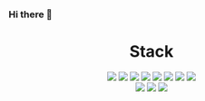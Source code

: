 ### Hi there 👋

<!-- 기술 스택 box -->
<div align=center>
    <!-- box name -->
    <h1>Stack</h1>
    <!-- java -->
    <img src="https://img.shields.io/badge/JAVA-orange" />
    <!-- SpringBoot -->
    <img src="https://img.shields.io/badge/SpringBoot-6DB33F" />
    <!-- Spring MVC -->
    <img src="https://img.shields.io/badge/SpringMVC-green" />
    <!-- JPA -->
    <img src="https://img.shields.io/badge/JPA-black" />
    <!-- MyBatis -->
    <img src="https://img.shields.io/badge/MyBatis-ECD53F" />
    <!-- Mysql -->
    <img src="https://img.shields.io/badge/Mysql-4479A1" />
    <!-- MaraiDB -->
    <img src="https://img.shields.io/badge/MaraiDB-003545" />
    <!-- AWS -->
    <img src="https://img.shields.io/badge/AWS_EC2-FF9900" />
</div>
<!-- tool box -->
<div align=center>
    <!-- IntelliJ -->
    <img src="https://img.shields.io/badge/IntelliJ-000000" />
    <!-- VS Code -->
    <img src="https://img.shields.io/badge/VS_Code-ECD53F" />
    <!-- Git -->
    <img src="https://img.shields.io/badge/Git-F05032" />
</div>


<!--
**coderwin/coderwin** is a ✨ _special_ ✨ repository because its `README.md` (this file) appears on your GitHub profile.

Here are some ideas to get you started:

- 🔭 I’m currently working on ...
- 🌱 I’m currently learning ...
- 👯 I’m looking to collaborate on ...
- 🤔 I’m looking for help with ...
- 💬 Ask me about ...
- 📫 How to reach me: ...
- 😄 Pronouns: ...
- ⚡ Fun fact: ...
-->
